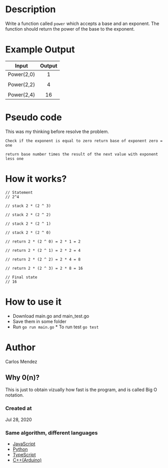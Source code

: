 # Description

Write a function called `power` which accepts a base and an exponent. The function should return the power of the base to the exponent.

# Example Output

|   Input    | Output |
| :--------: | :----: |
| Power(2,0) |   1    |
|            |        |
| Power(2,2) |   4    |
|            |        |
| Power(2,4) |   16   |

# Pseudo code

This was my thinking before resolve the problem.

```
Check if the exponent is equal to zero return base of exponent zero = one

return base number times the result of the next value with exponent less one
```

# How it works?

```
// Statement
// 2^4

// stack 2 * (2 ^ 3)

// stack 2 * (2 ^ 2)

// stack 2 * (2 ^ 1)

// stack 2 * (2 ^ 0)

// return 2 * (2 ^ 0) = 2 * 1 = 2

// return 2 * (2 ^ 1) = 2 * 2 = 4

// return 2 * (2 ^ 2) = 2 * 4 = 8

// return 2 * (2 ^ 3) = 2 * 8 = 16

// Final state
// 16
```

# How to use it

-   Download main.go and main_test.go
-   Save them in some folder
-   Run `go run main.go` \* To run test `go test`

# Author

Carlos Mendez

## Why 0(n)?

This is just to obtain vizually how fast is the program, and is called Big O notation.

### Created at

Jul 28, 2020

### Same algorithm, different languages

-   [JavaScript](https://github.com/cjairm/javascript/tree/master/Algorithms-JS/023_power)
-   [Python](https://github.com/cjairm/python/tree/master/Algoritms-Py/023_power)
-   [TypeScript](https://github.com/cjairm/typescript/tree/master/Algorithms-TS/023_power)
-   [C++(Arduino)](https://github.com/cjairm/arduino/tree/master/Algorithms-Cpp/023_power)
